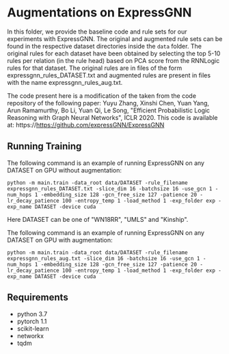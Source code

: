 # Augmentations on ExpressGNN

In this folder, we provide the baseline code and rule sets for our experiments with ExpressGNN. The original and augmented rule sets can be found in the respective dataset directories inside the `data` folder. The original rules for each dataset have been obtained by selecting the top 5-10 rules per relation (in the rule head) based on PCA score from the RNNLogic rules for that dataset. The original rules are in files of the form expressgnn_rules_DATASET.txt and augmented rules are present in files with the name expressgnn_rules_aug.txt.

The code present here is a modification of the  taken from the code repository of the following paper:
Yuyu Zhang, Xinshi Chen, Yuan Yang, Arun Ramamurthy, Bo Li, Yuan Qi, Le Song, "Efficient Probabilistic Logic Reasoning with Graph Neural Networks", ICLR 2020.
This code is available at:
https://https://github.com/expressGNN/ExpressGNN

## Running Training
The following command is an example of running ExpressGNN on any DATASET on GPU without augmentation:
```
python -m main.train -data_root data/DATASET -rule_filename expressgnn_rules_DATASET.txt -slice_dim 16 -batchsize 16 -use_gcn 1 -num_hops 1 -embedding_size 128 -gcn_free_size 127 -patience 20 -lr_decay_patience 100 -entropy_temp 1 -load_method 1 -exp_folder exp -exp_name DATASET -device cuda
```
Here DATASET can be one of "WN18RR", "UMLS" and "Kinship".

The following command is an example of running ExpressGNN on any DATASET on GPU with augmentation:
```
python -m main.train -data_root data/DATASET -rule_filename expressgnn_rules_aug.txt -slice_dim 16 -batchsize 16 -use_gcn 1 -num_hops 1 -embedding_size 128 -gcn_free_size 127 -patience 20 -lr_decay_patience 100 -entropy_temp 1 -load_method 1 -exp_folder exp -exp_name DATASET -device cuda
```

## Requirements
- python 3.7
- pytorch 1.1
- scikit-learn
- networkx
- tqdm
